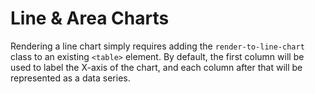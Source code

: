 Line & Area Charts
==================

Rendering a line chart simply requires adding the `render-to-line-chart` class to an existing `<table>` element. By default, the first column will be used to label the X-axis of the chart, and each column after that will be represented as a data series.
